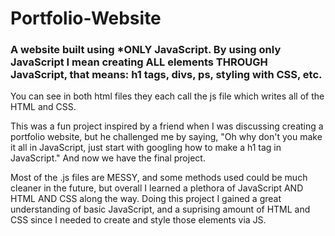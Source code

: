 # Portfolio-Website
<h3>
A website built using <b>*ONLY</b> JavaScript. By using only JavaScript I mean creating ALL elements THROUGH JavaScript, 
that means: h1 tags, divs, ps, styling with CSS, etc.
</h3>
You can see in both html files they each call the js file which writes all of the HTML and CSS.

This was a fun project inspired by a friend when I was discussing creating a portfolio website, 
but he challenged me by saying, "Oh why don't you make it all in JavaScript, just start with googling how to make a h1 tag in JavaScript." 
And now we have the final project.


Most of the .js files are MESSY, and some methods used could be much cleaner in the future, but overall I learned a plethora of JavaScript AND HTML AND CSS along the way.
Doing this project I gained a great understanding of basic JavaScript, and a suprising amount of HTML and CSS since I needed to create and style those elements via JS.
